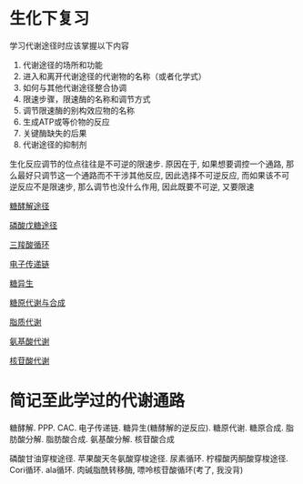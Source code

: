 # 生化下复习

学习代谢途径时应该掌握以下内容

1. 代谢途径的场所和功能
2. 进入和离开代谢途径的代谢物的名称（或者化学式）
3. 如何与其他代谢途径整合协调
4. 限速步骤，限速酶的名称和调节方式
5. 调节限速酶的别构效应物的名称
6. 生成ATP或等价物的反应
7. 关键酶缺失的后果
8. 代谢途径的抑制剂

生化反应调节的位点往往是不可逆的限速步. 原因在于, 如果想要调控一个通路, 那么最好只调节这一个通路而不干涉其他反应, 因此选择不可逆反应, 而如果该不可逆反应不是限速步, 那么调节也没什么作用, 因此既要不可逆, 又要限速

[糖酵解途径](%E7%94%9F%E5%8C%96%E4%B8%8B%E5%A4%8D%E4%B9%A0%2076264fa86de748a6b45bb1b34fe6bc2e/%E7%B3%96%E9%85%B5%E8%A7%A3%E9%80%94%E5%BE%84%208ea46303215b42b5ab2debb33cc29823.md)

[磷酸戊糖途径](%E7%94%9F%E5%8C%96%E4%B8%8B%E5%A4%8D%E4%B9%A0%2076264fa86de748a6b45bb1b34fe6bc2e/%E7%A3%B7%E9%85%B8%E6%88%8A%E7%B3%96%E9%80%94%E5%BE%84%20d76ecdd71f004d99a6b982bd4e4e49e6.md)

[三羧酸循环](%E7%94%9F%E5%8C%96%E4%B8%8B%E5%A4%8D%E4%B9%A0%2076264fa86de748a6b45bb1b34fe6bc2e/%E4%B8%89%E7%BE%A7%E9%85%B8%E5%BE%AA%E7%8E%AF%2019035b9559334b139740c8a0fc446f6d.md)

[电子传递链](%E7%94%9F%E5%8C%96%E4%B8%8B%E5%A4%8D%E4%B9%A0%2076264fa86de748a6b45bb1b34fe6bc2e/%E7%94%B5%E5%AD%90%E4%BC%A0%E9%80%92%E9%93%BE%2018161429fd0b4e3aa6e8d8df9a96f919.md)

[糖异生](%E7%94%9F%E5%8C%96%E4%B8%8B%E5%A4%8D%E4%B9%A0%2076264fa86de748a6b45bb1b34fe6bc2e/%E7%B3%96%E5%BC%82%E7%94%9F%20f36c3563ad82405190a850e9987e4e1e.md)

[糖原代谢与合成](%E7%94%9F%E5%8C%96%E4%B8%8B%E5%A4%8D%E4%B9%A0%2076264fa86de748a6b45bb1b34fe6bc2e/%E7%B3%96%E5%8E%9F%E4%BB%A3%E8%B0%A2%E4%B8%8E%E5%90%88%E6%88%90%206b1e37ac37c64985a2f34f0e19cdd872.md)

[脂质代谢](%E7%94%9F%E5%8C%96%E4%B8%8B%E5%A4%8D%E4%B9%A0%2076264fa86de748a6b45bb1b34fe6bc2e/%E8%84%82%E8%B4%A8%E4%BB%A3%E8%B0%A2%20b6dd05ecb7cd434c8b85000a1fa8bf1f.md)

[氨基酸代谢](%E7%94%9F%E5%8C%96%E4%B8%8B%E5%A4%8D%E4%B9%A0%2076264fa86de748a6b45bb1b34fe6bc2e/%E6%B0%A8%E5%9F%BA%E9%85%B8%E4%BB%A3%E8%B0%A2%20a1278d1541c84bfc8744aab07864c973.md)

[核苷酸代谢](%E7%94%9F%E5%8C%96%E4%B8%8B%E5%A4%8D%E4%B9%A0%2076264fa86de748a6b45bb1b34fe6bc2e/%E6%A0%B8%E8%8B%B7%E9%85%B8%E4%BB%A3%E8%B0%A2%20cd078a3e529c498ba17b7701310d0ac0.md)

# 简记至此学过的代谢通路

糖酵解. PPP. CAC. 电子传递链. 糖异生(糖酵解的逆反应). 糖原代谢. 糖原合成. 脂肪酸分解. 脂肪酸合成. 氨基酸分解. 核苷酸合成

磷酸甘油穿梭途径. 苹果酸天冬氨酸穿梭途径. 尿素循环. 柠檬酸丙酮酸穿梭途径. Cori循环. ala循环. 肉碱脂酰转移酶, 嘌呤核苷酸循环(考了, 我没背)